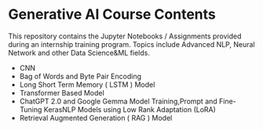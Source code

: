 # Generative AI Course Contents
 This repository contains the Jupyter Notebooks / Assignments provided during an internship training program. Topics include Advanced NLP, Neural Network and other Data Science&ML fields. 
 - CNN
 - Bag of Words and Byte Pair Encoding
 - Long Short Term Memory ( LSTM ) Model
 - Transformer Based Model
 - ChatGPT 2.0 and Google Gemma Model Training,Prompt and Fine-Tuning KerasNLP Models using Low Rank Adaptation (LoRA)
 - Retrieval Augmented Generation ( RAG ) Model
